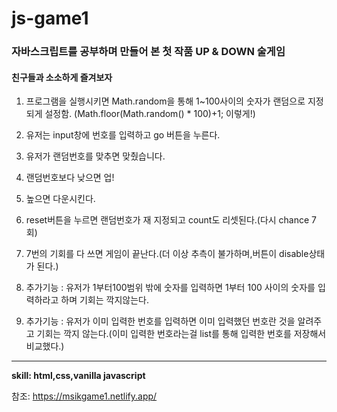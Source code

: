 # js-game1

### 자바스크립트를 공부하며 만들어 본 첫 작품 UP & DOWN 술게임
#### 친구들과 소소하게 즐겨보자 


1. 프로그램을 실행시키면 Math.random을 통해 1~100사이의 숫자가 
랜덤으로 지정되게 설정함. (Math.floor(Math.random() * 100)+1; 이렇게!)
2. 유저는 input창에 번호를 입력하고 go 버튼을 누른다.
3. 유저가 랜덤번호를 맞추면 맞췄습니다.
4. 랜덤번호보다 낮으면 업!
5. 높으면 다운시킨다.
6. reset버튼을 누르면 랜덤번호가 재 지정되고 count도 리셋된다.(다시 chance 7회)
8. 7번의 기회를 다 쓰면 게임이 끝난다.(더 이상 추측이 불가하며,버튼이 disable상태가 된다.)

9. 추가기능 : 유저가 1부터100범위 밖에 숫자를 입력하면 1부터 100 사이의 
   숫자를 입력하라고 하며 기회는 깍지않는다.

10. 추가기능 : 유저가 이미 입력한 번호를 입력하면 이미 입력했던 번호란 것을 
    알려주고 기회는 깍지 않는다.(이미 입력한 번호라는걸 list를 통해 입력한 번호를 저장해서 비교했다.)

___

**skill: html,css,vanilla javascript**

참조: https://msikgame1.netlify.app/





